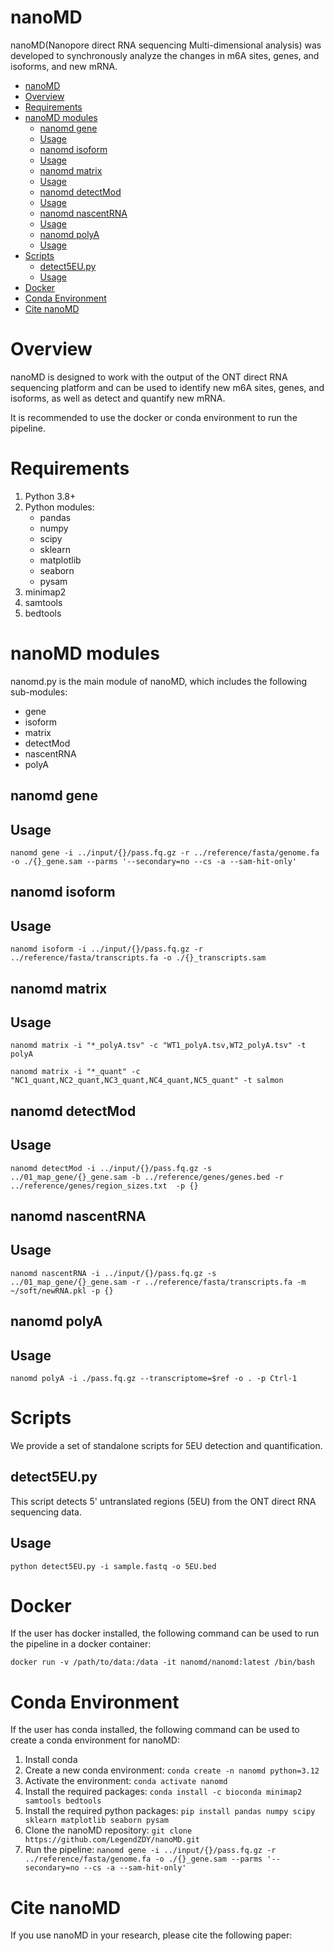 # nanoMD

nanoMD(Nanopore direct RNA sequencing Multi-dimensional analysis) was developed to synchronously analyze the changes in m6A sites, genes, and isoforms, and new mRNA.

<!-- TOC -->

- [nanoMD](#nanomd)
- [Overview](#overview)
- [Requirements](#requirements)
- [nanoMD modules](#nanomd-modules)
    - [nanomd gene](#nanomd-gene)
    - [Usage](#usage)
    - [nanomd isoform](#nanomd-isoform)
    - [Usage](#usage)
    - [nanomd matrix](#nanomd-matrix)
    - [Usage](#usage)
    - [nanomd detectMod](#nanomd-detectmod)
    - [Usage](#usage)
    - [nanomd nascentRNA](#nanomd-nascentrna)
    - [Usage](#usage)
    - [nanomd polyA](#nanomd-polya)
    - [Usage](#usage)
- [Scripts](#scripts)
    - [detect5EU.py](#detect5eupy)
    - [Usage](#usage)
- [Docker](#docker)
- [Conda Environment](#conda-environment)
- [Cite nanoMD](#cite-nanomd)

<!-- /TOC -->



# Overview

nanoMD  is designed to work with the output of the ONT direct RNA sequencing platform and can be used to identify new m6A sites, genes, and isoforms, as well as detect and quantify new mRNA. 

It is recommended to use the docker or conda environment to run the pipeline.

# Requirements

1. Python 3.8+
2. Python modules:
    - pandas
    - numpy
    - scipy
    - sklearn
    - matplotlib
    - seaborn
    - pysam
3. minimap2
4. samtools
5. bedtools

# nanoMD modules

nanomd.py is the main module of nanoMD, which includes the following sub-modules:
- gene
- isoform
- matrix
- detectMod
- nascentRNA
- polyA

## nanomd gene

## Usage

`nanomd gene -i ../input/{}/pass.fq.gz -r ../reference/fasta/genome.fa -o ./{}_gene.sam --parms '--secondary=no --cs -a --sam-hit-only'`

## nanomd isoform

## Usage

`nanomd isoform -i ../input/{}/pass.fq.gz -r ../reference/fasta/transcripts.fa -o ./{}_transcripts.sam`

## nanomd matrix

## Usage

`nanomd matrix -i "*_polyA.tsv" -c "WT1_polyA.tsv,WT2_polyA.tsv" -t polyA`

`nanomd matrix -i "*_quant" -c "NC1_quant,NC2_quant,NC3_quant,NC4_quant,NC5_quant" -t salmon`

## nanomd detectMod

## Usage

`nanomd detectMod -i ../input/{}/pass.fq.gz -s ../01_map_gene/{}_gene.sam -b ../reference/genes/genes.bed -r ../reference/genes/region_sizes.txt  -p {}`

## nanomd nascentRNA

## Usage

`nanomd nascentRNA -i ../input/{}/pass.fq.gz -s ../01_map_gene/{}_gene.sam -r ../reference/fasta/transcripts.fa -m ~/soft/newRNA.pkl -p {}`

## nanomd polyA

## Usage

`nanomd polyA -i ./pass.fq.gz --transcriptome=$ref -o . -p Ctrl-1`

# Scripts

We provide a set of standalone scripts for 5EU detection and quantification.

## detect5EU.py

This script detects 5' untranslated regions (5EU) from the ONT direct RNA sequencing data.

## Usage

`python detect5EU.py -i sample.fastq -o 5EU.bed`

# Docker

If the user has docker installed, the following command can be used to run the pipeline in a docker container:

```
docker run -v /path/to/data:/data -it nanomd/nanomd:latest /bin/bash
```

# Conda Environment

If the user has conda installed, the following command can be used to create a conda environment for nanoMD:

1. Install conda
2. Create a new conda environment: `conda create -n nanomd python=3.12`
3. Activate the environment: `conda activate nanomd`
4. Install the required packages: `conda install -c bioconda minimap2 samtools bedtools`
5. Install the required python packages: `pip install pandas numpy scipy sklearn matplotlib seaborn pysam`
6. Clone the nanoMD repository: `git clone https://github.com/LegendZDY/nanoMD.git`
7. Run the pipeline: `nanomd gene -i ../input/{}/pass.fq.gz -r ../reference/fasta/genome.fa -o ./{}_gene.sam --parms '--secondary=no --cs -a --sam-hit-only'`

# Cite nanoMD

If you use nanoMD in your research, please cite the following paper: